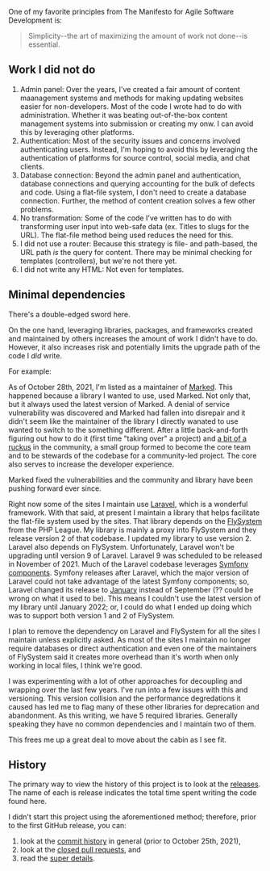 One of my favorite principles from The Manifesto for Agile Software Development is:

> Simplicity--the art of maximizing the amount
> of work not done--is essential.

## Work I did not do

1. Admin panel: Over the years, I've created a fair amount of content maanagement systems and methods for making updating websites easier for non-developers. Most of the code I wrote had to do with administration. Whether it was beating out-of-the-box content management systems into submission or creating my onw. I can avoid this by leveraging other platforms.
2. Authentication:  Most of the security issues and concerns involved authenticating users. Instead, I'm hoping to avoid this by leveraging the authentication of platforms for source control, social media, and chat clients.
3. Database connection: Beyond the admin panel and authentication, database connections and querying accounting for the bulk of defects and code. Using a flat-file system, I don't need to create a database connection. Further, the method of content creation solves a few other problems.
4. No transformation: Some of the code I've written has to do with transforming user input into web-safe data (ex. Titles to slugs for the URL). The flat-file method being used reduces the need for this.
5. I did not use a router: Because this strategy is file- and path-based, the URL path *is* the query for content. There may be minimal checking for templates (controllers), but we're not there yet.
6. I did not write any HTML: Not even for templates.

## Minimal dependencies

There's a double-edged sword here.

On the one hand, leveraging libraries, packages, and frameworks created and maintained by others increases the amount of work I didn't have to do. However, it also increases risk and potentially limits the upgrade path of the code I *did* write.

For example:

As of October 28th, 2021, I'm listed as a maintainer of [Marked](https://github.com/markedjs/marked). This happened because a library I wanted to use, used Marked. Not only that, but it always used the latest version of Marked. A denial of service vulnerability was discovered and Marked had fallen into disrepair and it didn't seem like the maintainer of the library I directly wanated to use wanted to switch to the something different. After a little back-and-forth figuring out how to do it (first time "taking over" a project) and [a bit of a ruckus](https://github.com/markedjs/marked/issues/1522) in the community, a small group formed to become the core team and to be stewards of the codebase for a community-led project. The core also serves to increase the developer experience.

Marked fixed the vulnerabilities and the community and library have been pushing forward ever since.

Right now some of the sites I maintain use [Laravel](https://laravel.com), which is a wonderful framework. With that said, at present I maintain a library that helps facilitate the flat-file system used by the sites. That library depends on the [FlySystem](https://flysystem.thephpleague.com/v2/docs/) from the PHP League. My library is mainly a proxy into FlySystem and they release version 2 of that codebase. I updated my library to use version 2. Laravel also depends on FlySystem. Unfortunately, Laravel won't be upgrading until version 9 of Laravel. Laravel 9 was scheduled to be released in November of 2021. Much of the Laravel codebase leverages [Symfony components](https://symfony.com). Symfony releases after Laravel, which the major version of Laravel could not take advantage of the latest Symfony components; so, Laravel changed its release to [January](https://laravel-news.com/laravel-9) instead of September (?? could be wrong on what it used to be). This means I couldn't use the latest version of my library until January 2022; or, I could do what I ended up doing which was to support both version 1 and 2 of FlySystem.

I plan to remove the dependency on Laravel and FlySystem for all the sites I maintain unless explicitly asked. As most of the sites I maintain no longer require databases or direct authentication and even one of the maintainers of FlySystem said it creates more overhead than it's worth when only working in local files, I think we're good.

I was experimenting with a lot of other approaches for decoupling and wrapping over the last few years. I've run into a few issues with this and versioning. This version collision and the performance degredations it caused has led me to flag many of these other libraries for deprecation and abandonment. As this writing, we have 5 required libraries. Generally speaking they have no common dependencies and I maintain two of them.

This frees me up a great deal to move about the cabin as I see fit.

## History

The primary way to view the history of this project is to look at the [releases](https://github.com/8fold/site-joshbruce.com/releases). The name of each is release indicates the total time spent writing the code found here.

I didn't start this project using the aforementioned method; therefore, prior to the first GitHub release, you can:

1. look at the [commit history](https://github.com/8fold/site-joshbruce.com/commits/main) in general (prior to October 25th, 2021),
2. look at the [closed pull requests](https://github.com/8fold/site-joshbruce.com/pulls?q=is%3Apr+is%3Aclosed), and
3. read the [super details](https://github.com/8fold/site-joshbruce.com/blob/main/SUPER_DETAILS.md).

